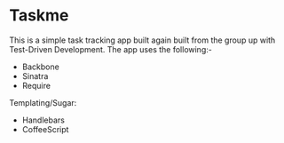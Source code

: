 # Taskme

This is a simple task tracking app built again built from the group up with Test-Driven Development. The app uses the following:-

* Backbone
* Sinatra
* Require

Templating/Sugar:

* Handlebars
* CoffeeScript 
